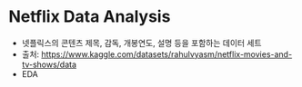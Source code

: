 # Netflix Data Analysis
- 넷플릭스의 콘텐츠 제목, 감독, 개봉연도, 설명 등을 포함하는 데이터 세트
- 출처: https://www.kaggle.com/datasets/rahulvyasm/netflix-movies-and-tv-shows/data
- EDA
